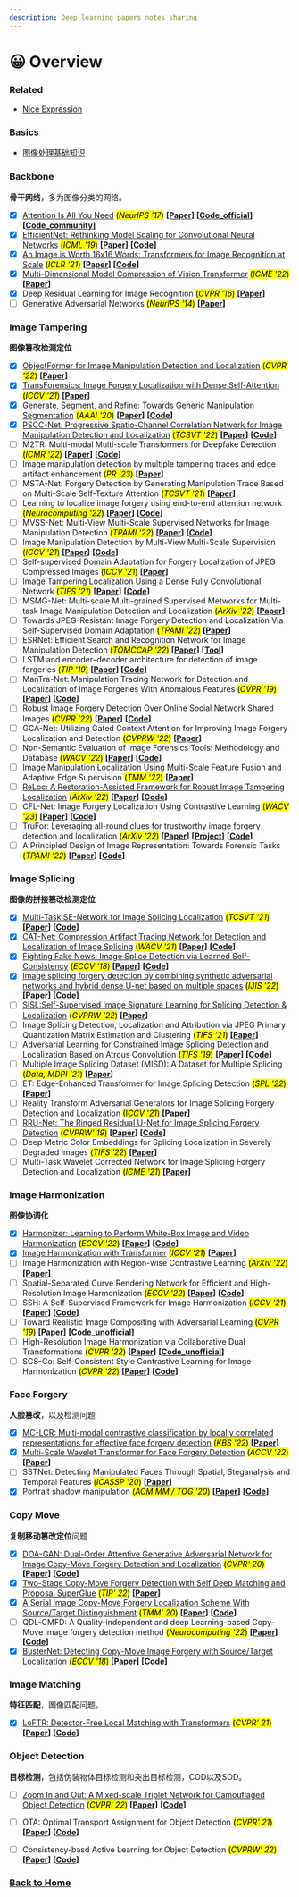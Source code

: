 ```yaml
---
description: Deep learning papers notes sharing
---
```


# 😀 Overview

### Related

* [Nice Expression](related/nice-expressions.md)

### Basics

* [图像处理基础知识](basic-knowledge/image-processing.md)

### Backbone

**骨干网络**，多为图像分类的网络。

* [x] [Attention Is All You Need](backbone/transformer.md) <mark style="background-color:yellow;">(</mark>_<mark style="background-color:yellow;">NeurIPS '17</mark>_<mark style="background-color:yellow;">)</mark> **[[Paper](https://proceedings.neurips.cc/paper/7181-attention-is-all)]** **[[Code_official](https://github.com/tensorflow/tensor2tensor/blob/master/tensor2tensor/models/transformer.py)]** **[[Code_community](https://github.com/jadore801120/attention-is-all-you-need-pytorch)]**
* [x] [EfficientNet: Rethinking Model Scaling for Convolutional Neural Networks](backbone/efficientnet.md) <mark style="background-color:yellow;">(</mark>_<mark style="background-color:yellow;">ICML '19</mark>_<mark style="background-color:yellow;">)</mark> **[[Paper](https://arxiv.org/abs/1905.11946)]** **[[Code](https://github.com/tensorflow/tpu/tree/master/models/official/efficientnet)]**
* [x] [An Image is Worth 16x16 Words: Transformers for Image Recognition at Scale](backbone/vit.md) <mark style="background-color:yellow;">(</mark>_<mark style="background-color:yellow;">ICLR '21</mark>_<mark style="background-color:yellow;">)</mark> **[[Paper](https://arxiv.org/abs/2010.11929)]** **[[Code](https://github.com/google-research/vision_transformer)]**
* [x] [Multi-Dimensional Model Compression of Vision Transformer](backbone/multi-dimensional-compression-vit.md) <mark style="background-color:yellow;">(</mark>_<mark style="background-color:yellow;">ICME '22</mark>_<mark style="background-color:yellow;">)</mark> **[[Paper](https://arxiv.org/abs/2201.00043)]**
* [x] Deep Residual Learning for Image Recognition <mark style="background-color:yellow;">(</mark>_<mark style="background-color:yellow;">CVPR '16</mark>_<mark style="background-color:yellow;">)</mark> **[[Paper](https://arxiv.org/abs/1512.03385)]**
* [ ] Generative Adversarial Networks <mark style="background-color:yellow;">(</mark>_<mark style="background-color:yellow;">NeurIPS '14</mark>_<mark style="background-color:yellow;">)</mark> **[[Paper](https://papers.nips.cc/paper/2014/hash/5ca3e9b122f61f8f06494c97b1afccf3-Abstract.html)]**

### Image Tampering

**图像篡改检测定位**

* [x] [ObjectFormer for Image Manipulation Detection and Localization](image-forgery/objectformer.md) <mark style="background-color:yellow;">(</mark>_<mark style="background-color:yellow;">CVPR '22</mark>_<mark style="background-color:yellow;">)</mark> **\[**[**Paper**](https://arxiv.org/abs/2203.14681)**]**&#x20;
* [x] [TransForensics: Image Forgery Localization with Dense Self-Attention](image-forgery/transforensics.md) <mark style="background-color:yellow;">(</mark>_<mark style="background-color:yellow;">ICCV '21</mark>_<mark style="background-color:yellow;">)</mark> **[[Paper](https://arxiv.org/abs/2108.03871)]**
* [x] [Generate, Segment, and Refine: Towards Generic Manipulation Segmentation](image-forgery/gsrnet.md)  <mark style="background-color:yellow;">(</mark>_<mark style="background-color:yellow;">AAAI '20</mark>_<mark style="background-color:yellow;">)</mark> **[[Paper](https://arxiv.org/abs/1811.09729)]** **[[Code](https://github.com/pengzhou1108/GSRNet)]**
* [x] [PSCC-Net: Progressive Spatio-Channel Correlation Network for Image Manipulation Detection and Localization](image-forgery/pscc-net.md) <mark style="background-color:yellow;">(</mark>_<mark style="background-color:yellow;">TCSVT '22</mark>_<mark style="background-color:yellow;">)</mark> **[[Paper](https://arxiv.org/abs/2103.10596)]** **[[Code](https://github.com/proteus1991/PSCC-Net)]**
* [ ] M2TR: Multi-modal Multi-scale Transformers for Deepfake Detection <mark style="background-color:yellow;">(</mark>_<mark style="background-color:yellow;">ICMR '22</mark>_<mark style="background-color:yellow;">)</mark> **[[Paper](https://arxiv.org/abs/2104.09770)]** **[[Code](https://github.com/wangjk666/M2TR-Multi-modal-Multi-scale-Transformers-for-Deepfake-Detection)]**
* [ ] Image manipulation detection by multiple tampering traces and edge artifact enhancement <mark style="background-color:yellow;">(</mark>_<mark style="background-color:yellow;">PR '23</mark>_<mark style="background-color:yellow;">)</mark> **[[Paper](https://www.sciencedirect.com/science/article/pii/S0031320322005064)]** 
* [ ] MSTA-Net: Forgery Detection by Generating Manipulation Trace Based on Multi-Scale Self-Texture Attention <mark style="background-color:yellow;">(</mark>_<mark style="background-color:yellow;">TCSVT '21</mark>_<mark style="background-color:yellow;">)</mark> **[[Paper](https://ieeexplore.ieee.org/document/9643421)]**
* [ ] Learning to localize image forgery using end-to-end attention network <mark style="background-color:yellow;">(</mark>_<mark style="background-color:yellow;">Neurocomputing '22</mark>_<mark style="background-color:yellow;">)</mark> **[[Paper](https://www.sciencedirect.com/science/article/pii/S0925231222011274)]** **[[Code](https://github.com/sadaf-ali/-Learning-to-Localize-Image-Forgery-Using-End-to-End-Attention-Network)]**
* [ ] MVSS-Net: Multi-View Multi-Scale Supervised Networks for Image Manipulation Detection <mark style="background-color:yellow;">(</mark>_<mark style="background-color:yellow;">TPAMI '22</mark>_<mark style="background-color:yellow;">)</mark> **[[Paper](https://arxiv.org/abs/2112.08935)]** **[[Code](https://github.com/dong03/MVSS-Net)]**
* [ ] Image Manipulation Detection by Multi-View Multi-Scale Supervision <mark style="background-color:yellow;">(</mark>_<mark style="background-color:yellow;">ICCV '21</mark>_<mark style="background-color:yellow;">)</mark>  **[[Paper](https://arxiv.org/abs/2104.06832)]** **[[Code](https://github.com/dong03/MVSS-Net)]**
* [ ] Self-supervised Domain Adaptation for Forgery Localization of JPEG Compressed Images <mark style="background-color:yellow;">(</mark>_<mark style="background-color:yellow;">ICCV '21</mark>_<mark style="background-color:yellow;">)</mark> **[[Paper](https://openaccess.thecvf.com/content/ICCV2021/html/Rao_Self-Supervised_Domain_Adaptation_for_Forgery_Localization_of_JPEG_Compressed_Images_ICCV_2021_paper.html)]** 
* [ ] Image Tampering Localization Using a Dense Fully Convolutional Network <mark style="background-color:yellow;">(</mark>_<mark style="background-color:yellow;">TIFS '21</mark>_<mark style="background-color:yellow;">)</mark> **[[Paper](https://ieeexplore.ieee.org/document/9393396)]** **[[Code](https://github.com/ZhuangPeiyu/Dense-FCN-for-tampering-localization)]**
* [ ] MSMG-Net: Multi-scale Multi-grained Supervised Metworks for Multi-task Image Manipulation Detection and Localization <mark style="background-color:yellow;">(</mark>_<mark style="background-color:yellow;">ArXiv '22</mark>_<mark style="background-color:yellow;">)</mark> **[[Paper](https://arxiv.org/abs/2211.03140)]**
* [ ] Towards JPEG-Resistant Image Forgery Detection and Localization Via Self-Supervised Domain Adaptation <mark style="background-color:yellow;">(</mark>_<mark style="background-color:yellow;">TPAMI '22</mark>_<mark style="background-color:yellow;">)</mark> **[[Paper](https://ieeexplore.ieee.org/document/9904872)]** 
* [ ] ESRNet: Efficient Search and Recognition Network for Image Manipulation Detection <mark style="background-color:yellow;">(</mark>_<mark style="background-color:yellow;">TOMCCAP '22</mark>_<mark style="background-color:yellow;">)</mark> **[[Paper](https://doi.org/10.1145/3506853)]** **[[Tool](https://github.com/tampered816/rrr)]**
* [ ] LSTM and encoder–decoder architecture for detection of image forgeries <mark style="background-color:yellow;">(</mark>_<mark style="background-color:yellow;">TIP '19</mark>_<mark style="background-color:yellow;">)</mark> **[[Paper](https://arxiv.org/abs/1903.02495)]** **[[Code](https://github.com/jawadbappy/forgery_localization_HLED)]**
* [ ] ManTra-Net: Manipulation Tracing Network for Detection and Localization of Image Forgeries With Anomalous Features <mark style="background-color:yellow;">(</mark>_<mark style="background-color:yellow;">CVPR '19</mark>_<mark style="background-color:yellow;">)</mark> **[[Paper](https://ieeexplore.ieee.org/document/8953774)]** **[[Code](https://github.com/ISICV/ManTraNet)]**
* [ ] Robust Image Forgery Detection Over Online Social Network Shared Images <mark style="background-color:yellow;">(</mark>_<mark style="background-color:yellow;">CVPR '22</mark>_<mark style="background-color:yellow;">)</mark> **[[Paper](https://openaccess.thecvf.com/content/CVPR2022/papers/Wu_Robust_Image_Forgery_Detection_Over_Online_Social_Network_Shared_Images_CVPR_2022_paper.pdf)]** **[[Code](https://github.com/HighwayWu/ImageForensicsOSN)]**
* [ ] GCA-Net: Utilizing Gated Context Attention for Improving Image Forgery Localization and Detection <mark style="background-color:yellow;">(</mark>_<mark style="background-color:yellow;">CVPRW '22</mark>_<mark style="background-color:yellow;">)</mark> **[[Paper](https://arxiv.org/abs/2112.04298)]** 
* [ ] Non-Semantic Evaluation of Image Forensics Tools: Methodology and Database <mark style="background-color:yellow;">(</mark>_<mark style="background-color:yellow;">WACV '22</mark>_<mark style="background-color:yellow;">)</mark> **[[Paper](https://arxiv.org/abs/2105.02700)]** **[[Code](https://github.com/qbammey/trace)]**
* [ ] Image Manipulation Localization Using Multi-Scale Feature Fusion and Adaptive Edge Supervision <mark style="background-color:yellow;">(_TMM '22_)</mark> **[[Paper](https://ieeexplore.ieee.org/document/9996125/)]** 
* [ ] [ReLoc: A Restoration-Assisted Framework for Robust Image Tampering Localization](image-forgery/reloc.md) <mark style="background-color:yellow;">(</mark>_<mark style="background-color:yellow;">ArXiv '22</mark>_<mark style="background-color:yellow;">)</mark> **[[Paper](https://arxiv.org/abs/2211.03930)]** **[[Code](https://github.com/ZhuangPeiyu/ReLoc)]**
* [ ] CFL-Net: Image Forgery Localization Using Contrastive Learning <mark style="background-color:yellow;">(</mark>_<mark style="background-color:yellow;">WACV '23</mark>_<mark style="background-color:yellow;">)</mark> **[[Paper](https://arxiv.org/abs/2210.02182)]** **[[Code](https://github.com/niloy193/CFLNet)]**
* [ ] TruFor: Leveraging all-round clues for trustworthy image forgery detection and localization <mark style="background-color:yellow;">(</mark>_<mark style="background-color:yellow;">ArXiv '22</mark>_<mark style="background-color:yellow;">)</mark> **[[Paper](https://arxiv.org/abs/2212.10957)]** **[[Project](https://grip-unina.github.io/TruFor/)]** **[[Code](https://github.com/grip-unina/TruFor)]**
* [ ] A Principled Design of Image Representation: Towards Forensic Tasks <mark style="background-color:yellow;">(</mark>_<mark style="background-color:yellow;">TPAMI '22</mark>_<mark style="background-color:yellow;">)</mark> **[[Paper](https://arxiv.org/abs/2203.00913)]** **[[Code](https://github.com/ShurenQi/DIR)]**

### Image Splicing

**图像的拼接篡改检测定位**

* [x] [Multi-Task SE-Network for Image Splicing Localization](image-splicing/multi-task-se-network.md) <mark style="background-color:yellow;">(</mark>_<mark style="background-color:yellow;">TCSVT '21</mark>_<mark style="background-color:yellow;">)</mark> **[[Paper](https://ieeexplore.ieee.org/document/9591639)]** **[[Code](https://github.com/YulansZhang/Multi-task-SE-Network-for-Image-Splicing-Localization)]**
* [x] [CAT-Net: Compression Artifact Tracing Network for Detection and Localization of Image Splicing](image-splicing/cat-net.md) <mark style="background-color:yellow;">(</mark>_<mark style="background-color:yellow;">WACV '21</mark>_<mark style="background-color:yellow;">)</mark> **[[Paper](https://ieeexplore.ieee.org/document/9423390)]** **[[Code](https://github.com/mjkwon2021/CAT-Net)]**
* [x] [Fighting Fake News: Image Splice Detection via Learned Self-Consistency](image-splicing/self-consistency.md) <mark style="background-color:yellow;">(</mark>_<mark style="background-color:yellow;">ECCV '18</mark>_<mark style="background-color:yellow;">)</mark> **[[Paper](https://openaccess.thecvf.com/content_ECCV_2018/html/Jacob_Huh_Fighting_Fake_News_ECCV_2018_paper.html)]** **[[Code](https://github.com/minyoungg/selfconsistency)]**
* [x] [Image splicing forgery detection by combining synthetic adversarial networks and hybrid dense U-net based on multiple spaces](image-splicing/san-and-hdu-net.md) <mark style="background-color:yellow;">(</mark>_<mark style="background-color:yellow;">IJIS '22</mark>_<mark style="background-color:yellow;">)</mark> **[[Paper](https://doi.org/10.1002/int.22939)]** **[[Code](https://github.com/yelusaleng/SAN_and_HDU-Net)]**
* [ ] [SISL:Self-Supervised Image Signature Learning for Splicing Detection & Localization](image-splicing/sisl.md) <mark style="background-color:yellow;">(</mark>_<mark style="background-color:yellow;">CVPRW '22</mark>_<mark style="background-color:yellow;">)</mark> **[[Paper](https://arxiv.org/abs/2203.07824)]**
* [ ] Image Splicing Detection, Localization and Attribution via JPEG Primary Quantization Matrix Estimation and Clustering <mark style="background-color:yellow;">(</mark>_<mark style="background-color:yellow;">TIFS '21</mark>_<mark style="background-color:yellow;">)</mark> **[[Paper](https://ieeexplore.ieee.org/document/9622213)]** 
* [ ] Adversarial Learning for Constrained Image Splicing Detection and Localization Based on Atrous Convolution <mark style="background-color:yellow;">(</mark>_<mark style="background-color:yellow;">TIFS '19</mark>_<mark style="background-color:yellow;">)</mark> **[[Paper](https://ieeexplore.ieee.org/document/8658131)]** **[[Code](https://github.com/yaqiliu-cs/CISDL-DMAC)]**
* [ ] Multiple Image Splicing Dataset (MISD): A Dataset for Multiple Splicing <mark style="background-color:yellow;">(</mark>_<mark style="background-color:yellow;">Data, MDPI '21</mark>_<mark style="background-color:yellow;">)</mark> **[[Paper](https://arxiv.org/abs/2108.09674)]** 
* [ ] ET: Edge-Enhanced Transformer for Image Splicing Detection <mark style="background-color:yellow;">(</mark>_<mark style="background-color:yellow;">SPL '22</mark>_<mark style="background-color:yellow;">)</mark> **[[Paper](https://ieeexplore.ieee.org/document/9769936)]**
* [ ] Reality Transform Adversarial Generators for Image Splicing Forgery Detection and Localization <mark style="background-color:yellow;">(I</mark>_<mark style="background-color:yellow;">CCV '21</mark>_<mark style="background-color:yellow;">)</mark> **[[Paper](http://openaccess.thecvf.com/content/ICCV2021/html/Bi_Reality_Transform_Adversarial_Generators_for_Image_Splicing_Forgery_Detection_and_ICCV_2021_paper.html)]** 
* [ ] [RRU-Net: The Ringed Residual U-Net for Image Splicing Forgery Detection](https://github.com/yelusaleng/RRU-Net) <mark style="background-color:yellow;">(</mark>_<mark style="background-color:yellow;">CVPRW' 19</mark>_<mark style="background-color:yellow;">)</mark> **[[Paper](http://openaccess.thecvf.com/content_CVPRW_2019/html/CV-COPS/Bi_RRU-Net_The_Ringed_Residual_U-Net_for_Image_Splicing_Forgery_Detection_CVPRW_2019_paper.html?ref=https://githubhelp.com)]** **[[Code](https://github.com/yelusaleng/RRU-Net)]**
* [ ] Deep Metric Color Embeddings for Splicing Localization in Severely Degraded Images <mark style="background-color:yellow;">(</mark>_<mark style="background-color:yellow;">TIFS '22</mark>_<mark style="background-color:yellow;">)</mark> **[[Paper](https://arxiv.org/abs/2206.10737)]**
* [ ] Multi-Task Wavelet Corrected Network for Image Splicing Forgery Detection and Localization <mark style="background-color:yellow;">(</mark>_<mark style="background-color:yellow;">ICME '21</mark>_<mark style="background-color:yellow;">)</mark> **[[Paper](https://ieeexplore.ieee.org/abstract/document/9428466/)]** 

### Image Harmonization

**图像协调化**

* [x] [Harmonizer: Learning to Perform White-Box Image and Video Harmonization](image-harmonization/harmonizer.md) <mark style="background-color:yellow;">(</mark>_<mark style="background-color:yellow;">ECCV '22</mark>_<mark style="background-color:yellow;">)</mark> **[[Paper](https://arxiv.org/abs/2207.01322)]** **[[Code](https://github.com/ZHKKKe/Harmonizer)]**
* [x] [Image Harmonization with Transformer](image-harmonization/ht-d-ht.md) <mark style="background-color:yellow;">(</mark>_<mark style="background-color:yellow;">ICCV '21</mark>_<mark style="background-color:yellow;">)</mark> **[[Paper](http://openaccess.thecvf.com/content/ICCV2021/html/Guo_Image_Harmonization_With_Transformer_ICCV_2021_paper.html)]** 
* [ ] Image Harmonization with Region-wise Contrastive Learning <mark style="background-color:yellow;">(</mark>_<mark style="background-color:yellow;">ArXiv '22</mark>_<mark style="background-color:yellow;">)</mark> **[[Paper](https://arxiv.org/abs/2205.14058)]**
* [ ] Spatial-Separated Curve Rendering Network for Efficient and High-Resolution Image Harmonization <mark style="background-color:yellow;">(</mark>_<mark style="background-color:yellow;">ECCV '22</mark>_<mark style="background-color:yellow;">)</mark> **[[Paper](https://arxiv.org/abs/2109.05750)]** **[[Code](https://github.com/stefanLeong/S2CRNet)]**
* [ ] SSH: A Self-Supervised Framework for Image Harmonization <mark style="background-color:yellow;">(</mark>_<mark style="background-color:yellow;">ICCV '21</mark>_<mark style="background-color:yellow;">)</mark> **[[Paper](https://arxiv.org/abs/2108.06805)]** **[[Code](https://github.com/VITA-Group/SSHarmonization)]**
* [ ] Toward Realistic Image Compositing with Adversarial Learning <mark style="background-color:yellow;">(</mark>_<mark style="background-color:yellow;">CVPR '19</mark>_<mark style="background-color:yellow;">)</mark> **[[Paper](http://openaccess.thecvf.com/content_CVPR_2019/html/Chen_Toward_Realistic_Image_Compositing_With_Adversarial_Learning_CVPR_2019_paper.html)]** **[[Code_unofficial](https://github.com/SuhyeonHa/GCC-GANs)]**
* [ ] High-Resolution Image Harmonization via Collaborative Dual Transformations <mark style="background-color:yellow;">(</mark>_<mark style="background-color:yellow;">CVPR '22</mark>_<mark style="background-color:yellow;">)</mark> **[[Paper](https://arxiv.org/abs/2109.06671)]** **[[Code_unofficial](https://github.com/SuhyeonHa/CDTNet-PyTorch)]**
* [ ] SCS-Co: Self-Consistent Style Contrastive Learning for Image Harmonization <mark style="background-color:yellow;">(</mark>_<mark style="background-color:yellow;">CVPR '22</mark>_<mark style="background-color:yellow;">)</mark> **[[Paper](https://arxiv.org/abs/2204.13962)]** **[[Code](https://github.com/YCHang686/SCS-Co-CVPR2022)]** &#x20;

### Face Forgery

**人脸篡改**，以及检测问题

* [x] [MC-LCR: Multi-modal contrastive classification by locally correlated representations for effective face forgery detection](face-forgery/mc-lcr.md) <mark style="background-color:yellow;">(</mark>_<mark style="background-color:yellow;">KBS '22</mark>_<mark style="background-color:yellow;">)</mark> **[[Paper](https://arxiv.org/abs/2110.03290)]** 
* [x] [Multi-Scale Wavelet Transformer for Face Forgery Detection](face-forgery/multi-scale-wavelettransformer.md) <mark style="background-color:yellow;">(</mark>_<mark style="background-color:yellow;">ACCV '22</mark>_<mark style="background-color:yellow;">)</mark> **[[Paper](https://arxiv.org/abs/2210.03899)]**
* [ ] SSTNet: Detecting Manipulated Faces Through Spatial, Steganalysis and Temporal Features <mark style="background-color:yellow;">(</mark>_<mark style="background-color:yellow;">ICASSP '20</mark>_<mark style="background-color:yellow;">)</mark> **[[Paper](https://ieeexplore.ieee.org/abstract/document/9053969/)]**
* [x] Portrait shadow manipulation <mark style="background-color:yellow;">(</mark>_<mark style="background-color:yellow;">ACM MM / TOG '20</mark>_<mark style="background-color:yellow;">)</mark> **[[Paper](https://arxiv.org/abs/2005.08925)]** **[[Code](https://github.com/google/portrait-shadow-manipulation)]**

### Copy Move

**复制移动篡改定位**问题

* [x] [DOA-GAN: Dual-Order Attentive Generative Adversarial Network for Image Copy-Move Forgery Detection and Localization](copy-move/doa-gan.md) <mark style="background-color:yellow;">(</mark>_<mark style="background-color:yellow;">CVPR' 20</mark>_<mark style="background-color:yellow;">)</mark> **[[Paper](http://openaccess.thecvf.com/content_CVPR_2020/html/Islam_DOA-GAN_Dual-Order_Attentive_Generative_Adversarial_Network_for_Image_Copy-Move_Forgery_CVPR_2020_paper.html)]** **[[Code](https://github.com/asrafulashiq/doagan_clean)]**
* [x] [Two-Stage Copy-Move Forgery Detection with Self Deep Matching and Proposal SuperGlue](copy-move/selfdm-ps.md) <mark style="background-color:yellow;">(</mark>_<mark style="background-color:yellow;">TIP' 22</mark>_<mark style="background-color:yellow;">)</mark> **[[Paper](https://arxiv.org/abs/2012.08697)]**
* [x] [A Serial Image Copy-Move Forgery Localization Scheme With Source/Target Distinguishment](copy-move/cmsdnet.md) <mark style="background-color:yellow;">(</mark>_<mark style="background-color:yellow;">TMM' 20</mark>_<mark style="background-color:yellow;">)</mark> **[[Paper](https://ieeexplore.ieee.org/abstract/document/9207851/)]** **[[Code](https://github.com/imagecbj/A-serial-image-copy-move-forgery-localization-scheme-with-source-target-distinguishment)]**
* [ ] QDL-CMFD: A Quality-independent and deep Learning-based Copy-Move image forgery detection method <mark style="background-color:yellow;">(</mark>_<mark style="background-color:yellow;">Neurocomputing '22</mark>_<mark style="background-color:yellow;">)</mark> **[[Paper](https://www.sciencedirect.com/science/article/pii/S0925231222011031)]** **[[Code](https://github.com/MehradAria/QDL-CMFD)]**
* [x] [BusterNet: Detecting Copy-Move Image Forgery with Source/Target Localization](copy-move/busternet.md) <mark style="background-color:yellow;">(</mark>_<mark style="background-color:yellow;">ECCV '18</mark>_<mark style="background-color:yellow;">)</mark> **[[Paper](http://openaccess.thecvf.com/content_ECCV_2018/html/Rex_Yue_Wu_BusterNet_Detecting_Copy-Move_ECCV_2018_paper.html)]** **[[Code](https://github.com/isi-vista/BusterNet)]**

### Image Matching

**特征匹配**，图像匹配问题。

* [x] [LoFTR: Detector-Free Local Matching with Transformers](image-matching/loftr.md) <mark style="background-color:yellow;">(</mark>_<mark style="background-color:yellow;">CVPR' 21</mark>_<mark style="background-color:yellow;">)</mark> **[[Paper](https://arxiv.org/abs/2104.00680)]** **[[Code](https://github.com/zju3dv/LoFTR)]**

### Object Detection

**目标检测**，包括伪装物体目标检测和突出目标检测，COD以及SOD。

* [ ] [Zoom In and Out: A Mixed-scale Triplet Network for Camouflaged Object Detection](object-dection/zoomnet-cod.md) <mark style="background-color:yellow;">(</mark>_<mark style="background-color:yellow;">CVPR' 22</mark>_<mark style="background-color:yellow;">)</mark> **[[Paper](https://arxiv.org/abs/2203.02688)]** **[[Code](https://github.com/lartpang/ZoomNet)]**
* [ ] OTA: Optimal Transport Assignment for Object Detection <mark style="background-color:yellow;">(</mark>_<mark style="background-color:yellow;">CVPR' 21</mark>_<mark style="background-color:yellow;">)</mark> **[[Paper](https://arxiv.org/abs/2103.14259)]** **[[Code](https://github.com/Megvii-BaseDetection/OTA)]**
* [ ] Consistency-basd Active Learning for Object Detection <mark style="background-color:yellow;">(</mark>_<mark style="background-color:yellow;">CVPRW' 22</mark>_<mark style="background-color:yellow;">)</mark> **[[Paper](http://128.84.21.203/abs/2103.10374)]** **[[Code](https://github.com/we1pingyu/CALD)]**


### [Back to Home](https://zihol.gitbook.io/)

